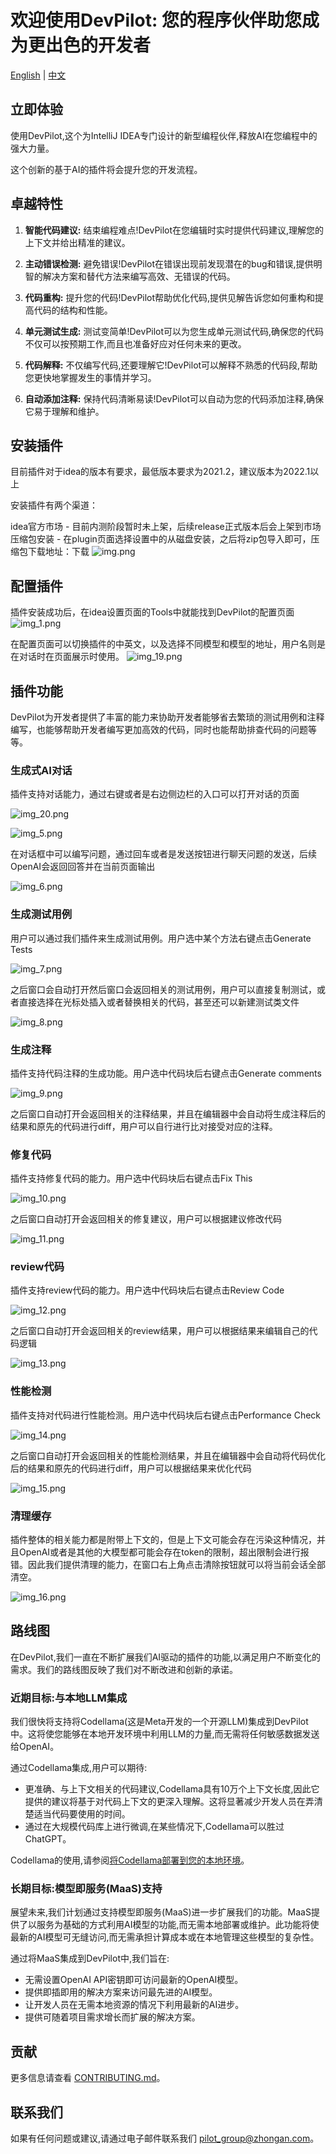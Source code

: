 # 欢迎使用DevPilot: 您的程序伙伴助您成为更出色的开发者

[English](README.md) | [中文](README_ZH.md)

## 立即体验

使用DevPilot,这个为IntelliJ IDEA专门设计的新型编程伙伴,释放AI在您编程中的强大力量。

这个创新的基于AI的插件将会提升您的开发流程。

## 卓越特性

1. **智能代码建议:** 结束编程难点!DevPilot在您编辑时实时提供代码建议,理解您的上下文并给出精准的建议。

2. **主动错误检测:** 避免错误!DevPilot在错误出现前发现潜在的bug和错误,提供明智的解决方案和替代方法来编写高效、无错误的代码。

3. **代码重构:** 提升您的代码!DevPilot帮助优化代码,提供见解告诉您如何重构和提高代码的结构和性能。

4. **单元测试生成:** 测试变简单!DevPilot可以为您生成单元测试代码,确保您的代码不仅可以按预期工作,而且也准备好应对任何未来的更改。

5. **代码解释:** 不仅编写代码,还要理解它!DevPilot可以解释不熟悉的代码段,帮助您更快地掌握发生的事情并学习。

6. **自动添加注释:** 保持代码清晰易读!DevPilot可以自动为您的代码添加注释,确保它易于理解和维护。

## 安装插件

目前插件对于idea的版本有要求，最低版本要求为2021.2，建议版本为2022.1以上

安装插件有两个渠道：

idea官方市场 - 目前内测阶段暂时未上架，后续release正式版本后会上架到市场
压缩包安装 - 在plugin页面选择设置中的从磁盘安装，之后将zip包导入即可，压缩包下载地址：下载
![img.png](doc/images/screenshot/cn/install_from_disk.png)

## 配置插件
插件安装成功后，在idea设置页面的Tools中就能找到DevPilot的配置页面
![img_1.png](doc/images/screenshot/en/config.png)

在配置页面可以切换插件的中英文，以及选择不同模型和模型的地址，用户名则是在对话时在页面展示时使用。
![img_19.png](doc/images/screenshot/cn/settings.png)

## 插件功能
DevPilot为开发者提供了丰富的能力来协助开发者能够省去繁琐的测试用例和注释编写，也能够帮助开发者编写更加高效的代码，同时也能帮助排查代码的问题等等。

### 生成式AI对话
插件支持对话能力，通过右键或者是右边侧边栏的入口可以打开对话的页面

![img_20.png](doc/images/screenshot/cn/welcome.png)

![img_5.png](doc/images/screenshot/cn/menu_chat.png)

在对话框中可以编写问题，通过回车或者是发送按钮进行聊天问题的发送，后续OpenAI会返回回答并在当前页面输出

![img_6.png](doc/images/screenshot/cn/chat.png)

### 生成测试用例
用户可以通过我们插件来生成测试用例。用户选中某个方法右键点击Generate Tests

![img_7.png](doc/images/screenshot/cn/menu_testcase.png)

之后窗口会自动打开然后窗口会返回相关的测试用例，用户可以直接复制测试，或者直接选择在光标处插入或者替换相关的代码，甚至还可以新建测试类文件

![img_8.png](doc/images/screenshot/cn/testcase_result.png)

### 生成注释
插件支持代码注释的生成功能。用户选中代码块后右键点击Generate comments

![img_9.png](doc/images/screenshot/cn/menu_gen_comments.png)

之后窗口自动打开会返回相关的注释结果，并且在编辑器中会自动将生成注释后的结果和原先的代码进行diff，用户可以自行进行比对接受对应的注释。

### 修复代码
插件支持修复代码的能力。用户选中代码块后右键点击Fix This

![img_10.png](doc/images/screenshot/cn/menu_fix_bug.png)

之后窗口自动打开会返回相关的修复建议，用户可以根据建议修改代码

![img_11.png](doc/images/screenshot/cn/fix_bug_result.png)

### review代码
插件支持review代码的能力。用户选中代码块后右键点击Review Code

![img_12.png](doc/images/screenshot/cn/menu_code_review.png)

之后窗口自动打开会返回相关的review结果，用户可以根据结果来编辑自己的代码逻辑

![img_13.png](doc/images/screenshot/cn/code_review_result.png)

### 性能检测
插件支持对代码进行性能检测。用户选中代码块后右键点击Performance Check

![img_14.png](doc/images/screenshot/cn/menu_performance_check.png)

之后窗口自动打开会返回相关的性能检测结果，并且在编辑器中会自动将代码优化后的结果和原先的代码进行diff，用户可以根据结果来优化代码

![img_15.png](doc/images/screenshot/cn/performance_check_result.png)

### 清理缓存
插件整体的相关能力都是附带上下文的，但是上下文可能会存在污染这种情况，并且OpenAI或者是其他的大模型都可能会存在token的限制，超出限制会进行报错。因此我们提供清理的能力，在窗口右上角点击清除按钮就可以将当前会话全部清空。

![img_16.png](doc/images/screenshot/cn/clear_context.png)


## 路线图

在DevPilot,我们一直在不断扩展我们AI驱动的插件的功能,以满足用户不断变化的需求。我们的路线图反映了我们对不断改进和创新的承诺。

### 近期目标:与本地LLM集成

我们很快将支持将Codellama(这是Meta开发的一个开源LLM)集成到DevPilot中。这将使您能够在本地开发环境中利用LLM的力量,而无需将任何敏感数据发送给OpenAI。

通过Codellama集成,用户可以期待:
- 更准确、与上下文相关的代码建议,Codellama具有10万个上下文长度,因此它提供的建议将基于对代码上下文的更深入理解。这将显著减少开发人员在弄清楚适当代码要使用的时间。
- 通过在大规模代码库上进行微调,在某些情况下,Codellama可以胜过ChatGPT。

Codellama的使用,请参阅[将Codellama部署到您的本地环境](https://github.com/openpilot-hub/codellama-deploy)。

### 长期目标:模型即服务(MaaS)支持

展望未来,我们计划通过支持模型即服务(MaaS)进一步扩展我们的功能。MaaS提供了以服务为基础的方式利用AI模型的功能,而无需本地部署或维护。此功能将使最新的AI模型可无缝访问,而无需承担计算成本或在本地管理这些模型的复杂性。

通过将MaaS集成到DevPilot中,我们旨在:
- 无需设置OpenAI API密钥即可访问最新的OpenAI模型。
- 提供即插即用的解决方案来访问最先进的AI模型。
- 让开发人员在无需本地资源的情况下利用最新的AI进步。
- 提供可随着项目需求增长而扩展的解决方案。

## 贡献

更多信息请查看 [CONTRIBUTING.md](CONTRIBUTING.md)。

## 联系我们

如果有任何问题或建议,请通过电子邮件联系我们 [pilot_group@zhongan.com](mailto:pilot_group@zhongan.com)。